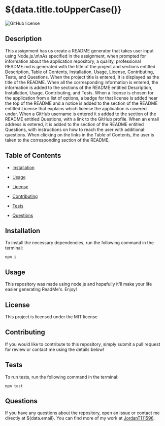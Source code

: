 # ${data.title.toUpperCase()}

![GitHub license](https://img.shields.io/badge/license-MIT-blue.svg)

## Description

This assignment has us create a README generator that takes user input using Node.js.\n\nAs specified in the assignment, when prompted for information about the application repository, a quality, professional README.md is generated with the title of the project and sections entitled Description, Table of Contents, Installation, Usage, License, Contributing, Tests, and Questions. When the project title is entered, it is displayed as the title of the README. When all the corresponding information is entered, the information is added to the sections of the README entitled Description, Installation, Usage, Contributing, and Tests. When a license is chosen for the application from a list of options, a badge for that license is added hear the top of the README and a notice is added to the section of the README entitled License that explains which license the application is covered under. When a GitHub username is entered it s added to the section of the README entitled Questions, with a link to the GitHub profile. When an email address is entered, it is added to the section of the README entitled Questions, with instructions on how to reach the user with additional questions. When clicking on the links in the Table of Contents, the user is taken to the corresponding section of the README.

## Table of Contents

* [Installation](#installation)

* [Usage](#usage)

* [License](#license)

* [Contributing](#contributing)

* [Tests](#tests)

* [Questions](#questions)

## Installation

To install the necessary dependencies, run the following command in the terminal:
```
npm i
```

## Usage

This repository was made using node.js and hopefully it'll make your life easier generating ReadMe's. Enjoy!

## License

This project is licensed under the MIT license

## Contributing

If you would like to contribute to this repository, simply submit a pull request for review or contact me using the details below!

## Tests

To run tests, run the following command in the terminal:
```
npm test
```

## Questions

If you have any questions about the repository, open an issue or contact me directly at ${data.email}. You can find more of my work at [JordanT111596](https://github.com/JordanT111596).